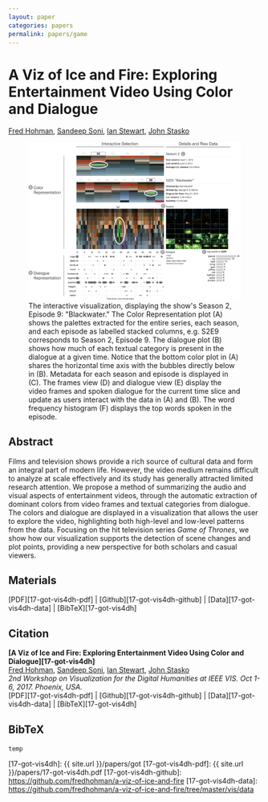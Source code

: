 ```yaml
---
layout: paper
categories: papers
permalink: papers/game
---
```


# A Viz of Ice and Fire: Exploring Entertainment Video Using Color and Dialogue
[Fred Hohman][fred], [Sandeep Soni][sandeep], [Ian Stewart][ian], [John Stasko][stasko]  

<figure>
     <img class="single" src="/images/papers/17-got-vis4dh.png">
    <figcaption class="single">
        The interactive visualization, displaying the show's Season 2, Episode 9: "Blackwater."
        The Color Representation plot (A) shows the palettes extracted for the entire series, each season, and each episode as labelled stacked columns, e.g. S2E9 corresponds to Season 2, Episode 9.
        The dialogue plot (B) shows how much of each textual category is present in the dialogue at a given time.
        Notice that the bottom color plot in (A) shares the horizontal time axis with the bubbles directly below in (B).
        Metadata for each season and episode is displayed in (C).
        The frames view (D) and dialogue view (E) display the video frames and spoken dialogue for the current time slice and update as users interact with the data in (A) and (B).
        The word frequency histogram (F) displays the top words spoken in the episode.
    </figcaption>
</figure>

## Abstract
Films and television shows provide a rich source of cultural data and form an integral part of modern life. 
However, the video medium remains difficult to analyze at scale effectively and its study has generally attracted limited research attention. 
We propose a method of summarizing the audio and visual aspects of entertainment videos, through the automatic extraction of dominant colors from video frames and textual categories from dialogue. 
The colors and dialogue are displayed in a visualization that allows the user to explore the video, highlighting both high-level and low-level patterns from the data. 
Focusing on the hit television series *Game of Thrones*, we show how our visualization supports the detection of scene changes and plot points, providing a new perspective for both scholars and casual viewers.

## Materials
[PDF][17-got-vis4dh-pdf] | [Github][17-got-vis4dh-github] | [Data][17-got-vis4dh-data] | [BibTeX][17-got-vis4dh]

## Citation
**[A Viz of Ice and Fire: Exploring Entertainment Video Using Color and Dialogue][17-got-vis4dh]**  
[Fred Hohman][fred], [Sandeep Soni][sandeep], [Ian Stewart][ian], [John Stasko][stasko]  
*2nd Workshop on Visualization for the Digital Humanities at IEEE VIS. Oct 1-6, 2017. Phoenix, USA.*  
<span class="paper-misc">
[PDF][17-got-vis4dh-pdf] | [Github][17-got-vis4dh-github] | [Data][17-got-vis4dh-data] | [BibTeX][17-got-vis4dh]
</span>

## BibTeX
```
temp
```

[fred]: http://fredhohman.com "Fred Hohman"
[sandeep]: http://sandeepsoni.github.io/ "Sandeep Soni"
[ian]: http://ianbstewart.github.io/ "Ian Stewart"
[stasko]: https://www.cc.gatech.edu/~stasko/ "John Stasko"

[17-got-vis4dh]: {{ site.url }}/papers/got
[17-got-vis4dh-pdf]: {{ site.url }}/papers/17-got-vis4dh.pdf
[17-got-vis4dh-github]: https://github.com/fredhohman/a-viz-of-ice-and-fire
[17-got-vis4dh-data]: https://github.com/fredhohman/a-viz-of-ice-and-fire/tree/master/vis/data